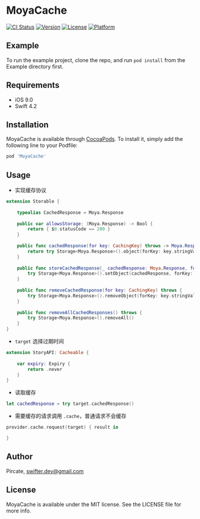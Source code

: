 # MoyaCache

[![CI Status](https://img.shields.io/travis/Pircate/MoyaCache.svg?style=flat)](https://travis-ci.org/Pircate/MoyaCache)
[![Version](https://img.shields.io/cocoapods/v/MoyaCache.svg?style=flat)](https://cocoapods.org/pods/MoyaCache)
[![License](https://img.shields.io/cocoapods/l/MoyaCache.svg?style=flat)](https://cocoapods.org/pods/MoyaCache)
[![Platform](https://img.shields.io/cocoapods/p/MoyaCache.svg?style=flat)](https://cocoapods.org/pods/MoyaCache)

## Example

To run the example project, clone the repo, and run `pod install` from the Example directory first.

## Requirements

* iOS 9.0
* Swift 4.2

## Installation

MoyaCache is available through [CocoaPods](https://cocoapods.org). To install
it, simply add the following line to your Podfile:

```ruby
pod 'MoyaCache'
```

## Usage

* 实现缓存协议

```swift
extension Storable {
    
    typealias CachedResponse = Moya.Response
    
    public var allowsStorage: (Moya.Response) -> Bool {
        return { $0.statusCode == 200 }
    }
    
    public func cachedResponse(for key: CachingKey) throws -> Moya.Response {
        return try Storage<Moya.Response>().object(forKey: key.stringValue)
    }
    
    public func storeCachedResponse(_ cachedResponse: Moya.Response, for key: CachingKey) throws {
        try Storage<Moya.Response>().setObject(cachedResponse, forKey: key.stringValue)
    }
    
    public func removeCachedResponse(for key: CachingKey) throws {
        try Storage<Moya.Response>().removeObject(forKey: key.stringValue)
    }
    
    public func removeAllCachedResponses() throws {
        try Storage<Moya.Response>().removeAll()
    }
}
```

* `target` 选择过期时间

```swift
extension StoryAPI: Cacheable {
    
    var expiry: Expiry {
        return .never
    }
}
```

* 读取缓存

```swift
let cachedResponse = try target.cachedResponse()
```

* 需要缓存的请求调用 `.cache`，普通请求不会缓存

```swift
provider.cache.request(target) { result in

}
```

## Author

Pircate, swifter.dev@gmail.com

## License

MoyaCache is available under the MIT license. See the LICENSE file for more info.
